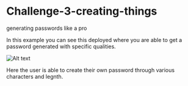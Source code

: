 # Challenge-3-creating-things
generating passwords like a pro 

In this example you can see this deployed where you are able to get a password generated with specific qualities. 

![Alt text](../../../Screen%20Shot%202023-03-13%20at%2010.18.12%20PM.png)

Here the user is able to create their own password through various characters and legnth. 

